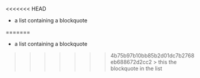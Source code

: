 <<<<<<< HEAD
*   a list containing a blockquote

=======
*   a list containing a blockquote

>>>>>>> 4b75b97b10bb85b2d01dc7b2768eb688672d2cc2
    > this the blockquote in the list